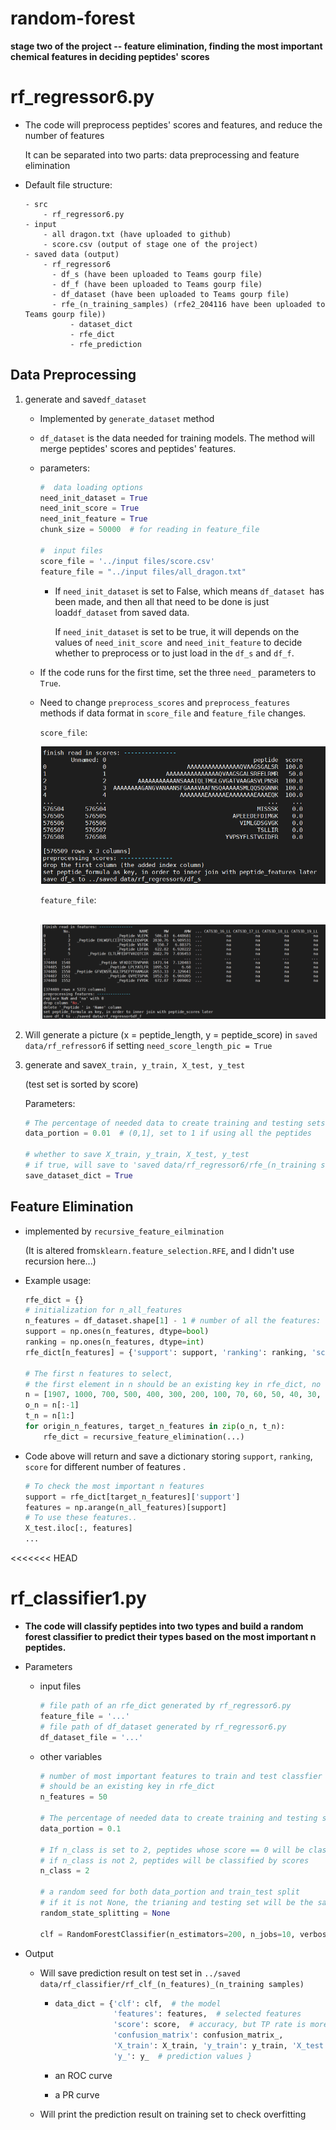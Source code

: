 # random-forest
**stage two of the project -- feature elimination, finding the most important chemical features in deciding peptides' scores**

# rf_regressor6.py

* The code will preprocess peptides' scores and features, and reduce the number of features

  It can be separated into two parts: data preprocessing and feature elimination

* Default file structure:

  ```
  - src
      - rf_regressor6.py
  - input
      - all dragon.txt (have uploaded to github)
      - score.csv (output of stage one of the project)
  - saved data (output)
      - rf_regressor6 
      	- df_s (have been uploaded to Teams gourp file)
      	- df_f (have been uploaded to Teams gourp file)
      	- df_dataset (have been uploaded to Teams gourp file)
      	- rfe_(n_training_samples) (rfe2_204116 have been uploaded to Teams gourp file))
      		- dataset_dict
      		- rfe_dict
      		- rfe_prediction
  ```

## Data Preprocessing

1. generate and save`df_dataset`

   * Implemented by `generate_dataset` method

   * `df_dataset` is the data needed for training models. The method will merge peptides' scores and peptides' features.

   * parameters:

     ```python
     #  data loading options
     need_init_dataset = True
     need_init_score = True
     need_init_feature = True
     chunk_size = 50000  # for reading in feature_file
     
     #  input files
     score_file = '../input files/score.csv'
     feature_file = "../input files/all_dragon.txt"
     ```


     - If `need_init_dataset` is set to False, which means `df_dataset `has been made, and then all that need to be done is just load`df_dataset` from saved data.
    
       If `need_init_dataset` is set to be true, it will depends on the values of `need_init_score `and `need_init_feature` to decide whether to preprocess or to just load in the `df_s` and `df_f`.

   * If the code runs for the first time, set the three `need_` parameters to `True`.

   * Need to change `preprocess_scores` and `preprocess_features` methods if data format in `score_file` and `feature_file` changes.

     `score_file`:

     ![image-20210920134638293](README.assets/image-20210920134638293.png)

     `feature_file`:

     ​	![image-20210920134729235](README.assets/image-20210920134729235.png)


2.  Will generate a picture (x = peptide_length, y = peptide_score) in `saved data/rf_refressor6` if setting `need_score_length_pic = True`

3. generate and save`X_train, y_train, X_test, y_test`

   (test set is sorted by score)

   Parameters:

   ```python
   # The percentage of needed data to create training and testing sets
   data_portion = 0.01  # (0,1], set to 1 if using all the peptides
   
   # whether to save X_train, y_train, X_test, y_test 
   # if true, will save to 'saved data/rf_regressor6/rfe_(n_training samples)/data_dict
   save_dataset_dict = True
   ```

   

## Feature Elimination

* implemented by `recursive_feature_eilmination`

  (It is altered from`sklearn.feature_selection.RFE`, and I didn't use recursion here...)

* Example usage:

  ```python
  rfe_dict = {}
  # initialization for n_all_features
  n_features = df_dataset.shape[1] - 1 # number of all the features: 1907
  support = np.ones(n_features, dtype=bool)
  ranking = np.ones(n_features, dtype=int)
  rfe_dict[n_features] = {'support': support, 'ranking': ranking, 'score': 9999}
  
  # The first n features to select, 
  # the first element in n should be an existing key in rfe_dict, no score for the last element of n
  n = [1907, 1000, 700, 500, 400, 300, 200, 100, 70, 60, 50, 40, 30, 20, 10, 5, 1, 0]
  o_n = n[:-1]
  t_n = n[1:]
  for origin_n_features, target_n_features in zip(o_n, t_n):
      rfe_dict = recursive_feature_elimination(...)
  ```
  
* Code above will return and save a dictionary storing `support`, `ranking`, `score` for different number of features . 
  
    ```python
    # To check the most important n features
    support = rfe_dict[target_n_features]['support']
    features = np.arange(n_all_features)[support]
    # To use these features..
    X_test.iloc[:, features]
    ...
    ```

<<<<<<< HEAD



# rf_classifier1.py

* **The code will classify peptides into two types and build a random forest classifier to predict their types based on the most important n peptides.**

* Parameters

  * input files

    ```python
    # file path of an rfe_dict generated by rf_regressor6.py
    feature_file = '...'
    # file path of df_dataset generated by rf_regressor6.py
    df_dataset_file = '...'
    ```

  * other variables

    ```python
    # number of most important features to train and test classfier later
    # should be an existing key in rfe_dict
    n_features = 50
    
    # The percentage of needed data to create training and testing sets
    data_portion = 0.1
    
    # If n_class is set to 2, peptides whose score == 0 will be classified as 'N', others as 'Y'
    # if n_class is not 2, peptides will be classified by scores
    n_class = 2
    
    # a random seed for both data_portion and train_test split
    # if it is not None, the trianing and testing set will be the same every time
    random_state_splitting = None  
    
    clf = RandomForestClassifier(n_estimators=200, n_jobs=10, verbose=0, random_state=None, max_depth=None)
    ```

* Output

  * Will save prediction result on test set in `../saved data/rf_classifier/rf_clf_(n_features)_(n_training samples)`

    * ```python
      data_dict = {'clf': clf,  # the model
                   'features': features,  # selected features
                   'score': score,  # accuracy, but TP rate is more important
                   'confusion_matrix': confusion_matrix_,
                   'X_train': X_train, 'y_train': y_train, 'X_test': X_test, 'y_test': y_test, 
                   'y_': y_  # prediction values }
      ```

    * an ROC curve

    * a PR curve

  * Will print the prediction result on training set to check overfitting

    